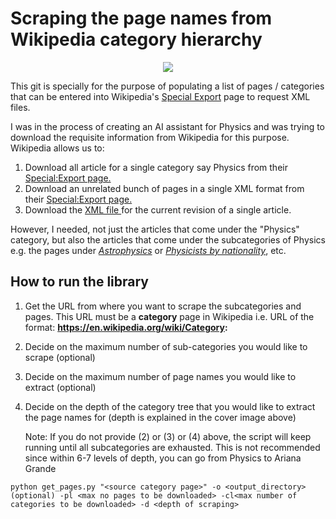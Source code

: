 # Scraping the page names from Wikipedia category hierarchy

<p align='center'>
<img src="https://github.com/SwamiKannan/Scraping_Wikipedia_categories/blob/main/images/category_scrapes.png">
</p>


This git is specially for the purpose of populating a list of pages / categories that can be entered into Wikipedia's [Special Export](https://en.wikipedia.org/wiki/Special:Export) page to request XML files. 

I was in the process of creating an AI assistant for Physics and was trying to download the requisite information from Wikipedia for this purpose. Wikipedia allows us to:
<ol>
  <li> Download all article for a single category say Physics from their <a href="https://en.wikipedia.org/wiki/Special:Export">Special:Export page.</a></li>
  <li> Download an unrelated bunch of pages in a single XML format from their <a href="https://en.wikipedia.org/wiki/Special:Export">Special:Export page.</a></li>
  <li> Download the <a href="https://en.wikipedia.org/wiki/Special:Export/Train"> XML file </a>for the current revision of a single article.</li>
</ol>
However, I needed, not just the articles that come under the  "Physics" category, but also the articles that come under the subcategories of Physics e.g. the pages under <a href='https://en.wikipedia.org/wiki/Category:Astrophysics'><i>Astrophysics</i></a> or <a href='https://en.wikipedia.org/wiki/Category:Physicists_by_nationality'><i>Physicists by nationality</i></a>, etc.

<br>

## How to run the library

1. Get the URL from where you want to scrape the subcategories and pages. This URL must be a **category** page in Wikipedia i.e. URL of the format: **https://en.wikipedia.org/wiki/Category:**
2. Decide on the maximum number of sub-categories you would like to scrape (optional)
3. Decide on the maximum number of page names you would like to extract (optional)
4. Decide on the depth of the category tree that you would like to extract the page names for (depth is explained in the cover image above)

   Note: If you do not provide (2) or (3) or (4) above, the script will keep running until all subcategories are exhausted. This is not recommended since within 6-7 levels of depth, you can go from Physics to Ariana Grande

```
python get_pages.py "<source category page>" -o <output_directory> (optional) -pl <max no pages to be downloaded> -cl<max number of categories to be downloaded> -d <depth of scraping>
```

